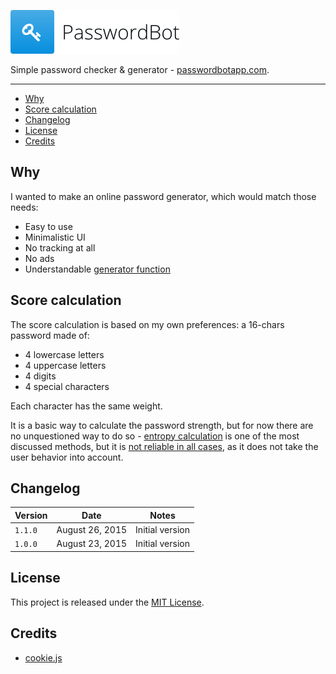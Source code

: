 ![PasswordBot](logo.png)

Simple password checker & generator - [passwordbotapp.com](http://passwordbotapp.com).

---

* [Why](#why)
* [Score calculation](#score-calculation)
* [Changelog](#changelog)
* [License](#license)
* [Credits](#credits)

## Why

I wanted to make an online password generator, which would match those needs:

* Easy to use
* Minimalistic UI
* No tracking at all
* No ads
* Understandable [generator function](assets/js/generator.js)

## Score calculation

The score calculation is based on my own preferences: a 16-chars password made of:

* 4 lowercase letters
* 4 uppercase letters
* 4 digits
* 4 special characters

Each character has the same weight.

It is a basic way to calculate the password strength, but for now there are no unquestioned way to do so - [entropy calculation](https://en.wikipedia.org/wiki/Password_strength#Entropy_as_a_measure_of_password_strength) is one of the most discussed methods, but it is [not reliable in all cases](https://diogomonica.com/posts/password-security-why-the-horse-battery-staple-is-not-correct/), as it does not take the user behavior into account.

## Changelog

| Version | Date | Notes |
| --- | --- | --- |
| `1.1.0` | August 26, 2015 | Initial version |
| `1.0.0` | August 23, 2015 | Initial version |

## License

This project is released under the [MIT License](license).

## Credits

* [cookie.js](https://github.com/js-coder/cookie.js)
